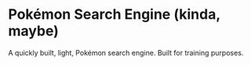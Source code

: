 <h1>Pokémon Search Engine (kinda, maybe)</h1>

A quickly built, light, Pokémon search engine.
Built for training purposes.
